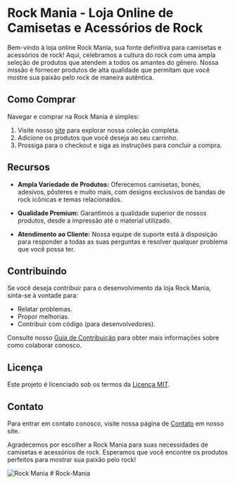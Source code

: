 # Rock Mania - Loja Online de Camisetas e Acessórios de Rock

Bem-vindo à loja online Rock Mania, sua fonte definitiva para camisetas e acessórios de rock! Aqui, celebramos a cultura do rock com uma ampla seleção de produtos que atendem a todos os amantes do gênero. Nossa missão é fornecer produtos de alta qualidade que permitam que você mostre sua paixão pelo rock de maneira autêntica.

## Como Comprar

Navegar e comprar na Rock Mania é simples:

1. Visite nosso [site](https://www.rockmania.com) para explorar nossa coleção completa.
2. Adicione os produtos que você deseja ao seu carrinho.
3. Prossiga para o checkout e siga as instruções para concluir a compra.

## Recursos

- **Ampla Variedade de Produtos:** Oferecemos camisetas, bonés, adesivos, pôsteres e muito mais, com designs exclusivos de bandas de rock icônicas e temas relacionados.

- **Qualidade Premium:** Garantimos a qualidade superior de nossos produtos, desde a impressão até o material utilizado.

- **Atendimento ao Cliente:** Nossa equipe de suporte está à disposição para responder a todas as suas perguntas e resolver qualquer problema que você possa ter.

## Contribuindo

Se você deseja contribuir para o desenvolvimento da loja Rock Mania, sinta-se à vontade para:

- Relatar problemas.
- Propor melhorias.
- Contribuir com código (para desenvolvedores).

Consulte nosso [Guia de Contribuição](CONTRIBUTING.md) para obter mais informações sobre como colaborar conosco.

## Licença

Este projeto é licenciado sob os termos da [Licença MIT](LICENSE.txt).

## Contato

Para entrar em contato conosco, visite nossa página de [Contato](https://www.rockmania.com/contact) em nosso site.

Agradecemos por escolher a Rock Mania para suas necessidades de camisetas e acessórios de rock. Esperamos que você encontre os produtos perfeitos para mostrar sua paixão pelo rock!

![Rock Mania](https://www.rockmania.com/images/logo.png)
#   R o c k - M a n i a  
 